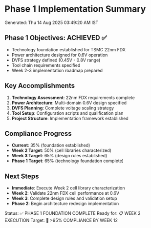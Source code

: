 # Phase 1 Implementation Summary
Generated: Thu 14 Aug 2025 03:49:20 AM IST

## Phase 1 Objectives: ACHIEVED ✅
- Technology foundation established for TSMC 22nm FDX
- Power architecture designed for 0.6V operation  
- DVFS strategy defined (0.45V - 0.8V range)
- Tool chain requirements specified
- Week 2-3 implementation roadmap prepared

## Key Accomplishments
1. **Technology Assessment**: 22nm FDX requirements complete
2. **Power Architecture**: Multi-domain 0.6V design specified
3. **DVFS Planning**: Complete voltage scaling strategy
4. **Tool Setup**: Configuration scripts and qualification plan
5. **Project Structure**: Implementation framework established

## Compliance Progress
- **Current**: 35% (foundation established)
- **Week 2 Target**: 50% (cell libraries characterized)
- **Week 3 Target**: 65% (design rules established)
- **Phase 1 Target**: 65% (technology foundation complete)

## Next Steps
- **Immediate**: Execute Week 2 cell library characterization
- **Week 2**: Validate 22nm FDX cell performance at 0.6V
- **Week 3**: Complete design rules and validation setup
- **Phase 2**: Begin architecture redesign implementation

Status: ✅ PHASE 1 FOUNDATION COMPLETE
Ready for: 📋 WEEK 2 EXECUTION
Target: 🎯 >95% COMPLIANCE BY WEEK 12
